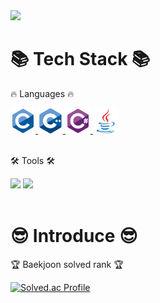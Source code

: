 <img src="https://capsule-render.vercel.app/api?type=slice&color=042940&height=200&section=header&text=𝕄𝕆𝕆ℕ𝕊𝕌&fontSize=80&fontAlign=70&fontAlignY=27&fontColor=FEFEFE&desc=To%20Become%20Game%20Programmer%20🎮&descSize=15&descAlign=63&descAlignY=45&rotate=13.5&animation=fadeIn%22/%3E"/>

<div align=Left>
	<h1>📚 Tech Stack 📚</h1>
	<p>🔥 Languages 🔥</p>
</div>
<div align=Left>
<a href="https://www.cprogramming.com/" target="_blank" rel="noreferrer"> <img src="https://raw.githubusercontent.com/devicons/devicon/master/icons/c/c-original.svg" alt="c" width="40" height="40"/> </a> 
<a href="https://www.w3schools.com/cpp/" target="_blank" rel="noreferrer"> <img src="https://raw.githubusercontent.com/devicons/devicon/master/icons/cplusplus/cplusplus-original.svg" alt="cplusplus" width="40" height="40"/> </a> 
<a href="https://www.w3schools.com/cs/" target="_blank" rel="noreferrer"> <img src="https://raw.githubusercontent.com/devicons/devicon/master/icons/csharp/csharp-original.svg" alt="csharp" width="40" height="40"/> </a> 
<a href="https://www.java.com" target="_blank" rel="noreferrer"> <img src="https://raw.githubusercontent.com/devicons/devicon/master/icons/java/java-original.svg" alt="java" width="40" height="40"/> </a> 
<br>
  <br>
<div align=Left>
	<p>🛠 Tools 🛠</p>
</div>
 <div align=Left>
<img src="https://img.shields.io/badge/Unity-000000?style=for-the-badge&logo=Unity&logoColor=white">
<img src="https://img.shields.io/badge/3DSMAX-0696D7?style=for-the-badge&logo=Autodesk&logoColor=white">
</div>
<br>

<div align=Leftr>
<h1>😎 Introduce 😎</h1>
  <p>🏆 Baekjoon solved rank 🏆</p>
	
[![Solved.ac Profile](http://mazassumnida.wtf/api/v2/generate_badge?boj=joey300)](https://solved.ac/joey300)
</div>
	
<br>
